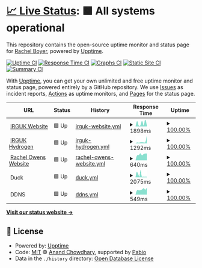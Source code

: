 # [📈 Live Status](https://boyercam.github.io/boyercam-upptime): <!--live status--> **🟩 All systems operational**

This repository contains the open-source uptime monitor and status page for [Rachel Boyer](https://boyercam.github.io/boyercam-upptime), powered by [Upptime](https://github.com/upptime/upptime).

[![Uptime CI](https://github.com/boyercam/boyercam-upptime/workflows/Uptime%20CI/badge.svg)](https://github.com/boyercam/boyercam-upptime/actions?query=workflow%3A%22Uptime+CI%22)
[![Response Time CI](https://github.com/boyercam/boyercam-upptime/workflows/Response%20Time%20CI/badge.svg)](https://github.com/boyercam/boyercam-upptime/actions?query=workflow%3A%22Response+Time+CI%22)
[![Graphs CI](https://github.com/boyercam/boyercam-upptime/workflows/Graphs%20CI/badge.svg)](https://github.com/boyercam/boyercam-upptime/actions?query=workflow%3A%22Graphs+CI%22)
[![Static Site CI](https://github.com/boyercam/boyercam-upptime/workflows/Static%20Site%20CI/badge.svg)](https://github.com/boyercam/boyercam-upptime/actions?query=workflow%3A%22Static+Site+CI%22)
[![Summary CI](https://github.com/boyercam/boyercam-upptime/workflows/Summary%20CI/badge.svg)](https://github.com/boyercam/boyercam-upptime/actions?query=workflow%3A%22Summary+CI%22)

With [Upptime](https://upptime.js.org), you can get your own unlimited and free uptime monitor and status page, powered entirely by a GitHub repository. We use [Issues](https://github.com/boyercam/boyercam-upptime/issues) as incident reports, [Actions](https://github.com/boyercam/boyercam-upptime/actions) as uptime monitors, and [Pages](https://boyercam.github.io/boyercam-upptime) for the status page.

<!--start: status pages-->
<!-- This summary is generated by Upptime (https://github.com/upptime/upptime) -->
<!-- Do not edit this manually, your changes will be overwritten -->
<!-- prettier-ignore -->
| URL | Status | History | Response Time | Uptime |
| --- | ------ | ------- | ------------- | ------ |
| <img alt="" src="https://icons.duckduckgo.com/ip3/www.irguk.co.uk.ico" height="13"> [IRGUK Website](https://www.irguk.co.uk) | 🟩 Up | [irguk-website.yml](https://github.com/boyercam/boyercam-upptime/commits/HEAD/history/irguk-website.yml) | <details><summary><img alt="Response time graph" src="./graphs/irguk-website/response-time-week.png" height="20"> 1898ms</summary><br><a href="https://boyercam.github.io/boyercam-upptime/history/irguk-website"><img alt="Response time 1597" src="https://img.shields.io/endpoint?url=https%3A%2F%2Fraw.githubusercontent.com%2Fboyercam%2Fboyercam-upptime%2FHEAD%2Fapi%2Firguk-website%2Fresponse-time.json"></a><br><a href="https://boyercam.github.io/boyercam-upptime/history/irguk-website"><img alt="24-hour response time 721" src="https://img.shields.io/endpoint?url=https%3A%2F%2Fraw.githubusercontent.com%2Fboyercam%2Fboyercam-upptime%2FHEAD%2Fapi%2Firguk-website%2Fresponse-time-day.json"></a><br><a href="https://boyercam.github.io/boyercam-upptime/history/irguk-website"><img alt="7-day response time 1898" src="https://img.shields.io/endpoint?url=https%3A%2F%2Fraw.githubusercontent.com%2Fboyercam%2Fboyercam-upptime%2FHEAD%2Fapi%2Firguk-website%2Fresponse-time-week.json"></a><br><a href="https://boyercam.github.io/boyercam-upptime/history/irguk-website"><img alt="30-day response time 1619" src="https://img.shields.io/endpoint?url=https%3A%2F%2Fraw.githubusercontent.com%2Fboyercam%2Fboyercam-upptime%2FHEAD%2Fapi%2Firguk-website%2Fresponse-time-month.json"></a><br><a href="https://boyercam.github.io/boyercam-upptime/history/irguk-website"><img alt="1-year response time 1597" src="https://img.shields.io/endpoint?url=https%3A%2F%2Fraw.githubusercontent.com%2Fboyercam%2Fboyercam-upptime%2FHEAD%2Fapi%2Firguk-website%2Fresponse-time-year.json"></a></details> | <details><summary><a href="https://boyercam.github.io/boyercam-upptime/history/irguk-website">100.00%</a></summary><a href="https://boyercam.github.io/boyercam-upptime/history/irguk-website"><img alt="All-time uptime 100.00%" src="https://img.shields.io/endpoint?url=https%3A%2F%2Fraw.githubusercontent.com%2Fboyercam%2Fboyercam-upptime%2FHEAD%2Fapi%2Firguk-website%2Fuptime.json"></a><br><a href="https://boyercam.github.io/boyercam-upptime/history/irguk-website"><img alt="24-hour uptime 100.00%" src="https://img.shields.io/endpoint?url=https%3A%2F%2Fraw.githubusercontent.com%2Fboyercam%2Fboyercam-upptime%2FHEAD%2Fapi%2Firguk-website%2Fuptime-day.json"></a><br><a href="https://boyercam.github.io/boyercam-upptime/history/irguk-website"><img alt="7-day uptime 100.00%" src="https://img.shields.io/endpoint?url=https%3A%2F%2Fraw.githubusercontent.com%2Fboyercam%2Fboyercam-upptime%2FHEAD%2Fapi%2Firguk-website%2Fuptime-week.json"></a><br><a href="https://boyercam.github.io/boyercam-upptime/history/irguk-website"><img alt="30-day uptime 100.00%" src="https://img.shields.io/endpoint?url=https%3A%2F%2Fraw.githubusercontent.com%2Fboyercam%2Fboyercam-upptime%2FHEAD%2Fapi%2Firguk-website%2Fuptime-month.json"></a><br><a href="https://boyercam.github.io/boyercam-upptime/history/irguk-website"><img alt="1-year uptime 100.00%" src="https://img.shields.io/endpoint?url=https%3A%2F%2Fraw.githubusercontent.com%2Fboyercam%2Fboyercam-upptime%2FHEAD%2Fapi%2Firguk-website%2Fuptime-year.json"></a></details>
| <img alt="" src="https://icons.duckduckgo.com/ip3/hydrogen.irguk.co.uk.ico" height="13"> [IRGUK Hydrogen](https://hydrogen.irguk.co.uk) | 🟩 Up | [irguk-hydrogen.yml](https://github.com/boyercam/boyercam-upptime/commits/HEAD/history/irguk-hydrogen.yml) | <details><summary><img alt="Response time graph" src="./graphs/irguk-hydrogen/response-time-week.png" height="20"> 1292ms</summary><br><a href="https://boyercam.github.io/boyercam-upptime/history/irguk-hydrogen"><img alt="Response time 1032" src="https://img.shields.io/endpoint?url=https%3A%2F%2Fraw.githubusercontent.com%2Fboyercam%2Fboyercam-upptime%2FHEAD%2Fapi%2Firguk-hydrogen%2Fresponse-time.json"></a><br><a href="https://boyercam.github.io/boyercam-upptime/history/irguk-hydrogen"><img alt="24-hour response time 947" src="https://img.shields.io/endpoint?url=https%3A%2F%2Fraw.githubusercontent.com%2Fboyercam%2Fboyercam-upptime%2FHEAD%2Fapi%2Firguk-hydrogen%2Fresponse-time-day.json"></a><br><a href="https://boyercam.github.io/boyercam-upptime/history/irguk-hydrogen"><img alt="7-day response time 1292" src="https://img.shields.io/endpoint?url=https%3A%2F%2Fraw.githubusercontent.com%2Fboyercam%2Fboyercam-upptime%2FHEAD%2Fapi%2Firguk-hydrogen%2Fresponse-time-week.json"></a><br><a href="https://boyercam.github.io/boyercam-upptime/history/irguk-hydrogen"><img alt="30-day response time 1009" src="https://img.shields.io/endpoint?url=https%3A%2F%2Fraw.githubusercontent.com%2Fboyercam%2Fboyercam-upptime%2FHEAD%2Fapi%2Firguk-hydrogen%2Fresponse-time-month.json"></a><br><a href="https://boyercam.github.io/boyercam-upptime/history/irguk-hydrogen"><img alt="1-year response time 1032" src="https://img.shields.io/endpoint?url=https%3A%2F%2Fraw.githubusercontent.com%2Fboyercam%2Fboyercam-upptime%2FHEAD%2Fapi%2Firguk-hydrogen%2Fresponse-time-year.json"></a></details> | <details><summary><a href="https://boyercam.github.io/boyercam-upptime/history/irguk-hydrogen">100.00%</a></summary><a href="https://boyercam.github.io/boyercam-upptime/history/irguk-hydrogen"><img alt="All-time uptime 100.00%" src="https://img.shields.io/endpoint?url=https%3A%2F%2Fraw.githubusercontent.com%2Fboyercam%2Fboyercam-upptime%2FHEAD%2Fapi%2Firguk-hydrogen%2Fuptime.json"></a><br><a href="https://boyercam.github.io/boyercam-upptime/history/irguk-hydrogen"><img alt="24-hour uptime 100.00%" src="https://img.shields.io/endpoint?url=https%3A%2F%2Fraw.githubusercontent.com%2Fboyercam%2Fboyercam-upptime%2FHEAD%2Fapi%2Firguk-hydrogen%2Fuptime-day.json"></a><br><a href="https://boyercam.github.io/boyercam-upptime/history/irguk-hydrogen"><img alt="7-day uptime 100.00%" src="https://img.shields.io/endpoint?url=https%3A%2F%2Fraw.githubusercontent.com%2Fboyercam%2Fboyercam-upptime%2FHEAD%2Fapi%2Firguk-hydrogen%2Fuptime-week.json"></a><br><a href="https://boyercam.github.io/boyercam-upptime/history/irguk-hydrogen"><img alt="30-day uptime 100.00%" src="https://img.shields.io/endpoint?url=https%3A%2F%2Fraw.githubusercontent.com%2Fboyercam%2Fboyercam-upptime%2FHEAD%2Fapi%2Firguk-hydrogen%2Fuptime-month.json"></a><br><a href="https://boyercam.github.io/boyercam-upptime/history/irguk-hydrogen"><img alt="1-year uptime 100.00%" src="https://img.shields.io/endpoint?url=https%3A%2F%2Fraw.githubusercontent.com%2Fboyercam%2Fboyercam-upptime%2FHEAD%2Fapi%2Firguk-hydrogen%2Fuptime-year.json"></a></details>
| <img alt="" src="https://icons.duckduckgo.com/ip3/www.rachelowens.co.uk.ico" height="13"> [Rachel Owens Website](https://www.rachelowens.co.uk) | 🟩 Up | [rachel-owens-website.yml](https://github.com/boyercam/boyercam-upptime/commits/HEAD/history/rachel-owens-website.yml) | <details><summary><img alt="Response time graph" src="./graphs/rachel-owens-website/response-time-week.png" height="20"> 640ms</summary><br><a href="https://boyercam.github.io/boyercam-upptime/history/rachel-owens-website"><img alt="Response time 566" src="https://img.shields.io/endpoint?url=https%3A%2F%2Fraw.githubusercontent.com%2Fboyercam%2Fboyercam-upptime%2FHEAD%2Fapi%2Frachel-owens-website%2Fresponse-time.json"></a><br><a href="https://boyercam.github.io/boyercam-upptime/history/rachel-owens-website"><img alt="24-hour response time 594" src="https://img.shields.io/endpoint?url=https%3A%2F%2Fraw.githubusercontent.com%2Fboyercam%2Fboyercam-upptime%2FHEAD%2Fapi%2Frachel-owens-website%2Fresponse-time-day.json"></a><br><a href="https://boyercam.github.io/boyercam-upptime/history/rachel-owens-website"><img alt="7-day response time 640" src="https://img.shields.io/endpoint?url=https%3A%2F%2Fraw.githubusercontent.com%2Fboyercam%2Fboyercam-upptime%2FHEAD%2Fapi%2Frachel-owens-website%2Fresponse-time-week.json"></a><br><a href="https://boyercam.github.io/boyercam-upptime/history/rachel-owens-website"><img alt="30-day response time 582" src="https://img.shields.io/endpoint?url=https%3A%2F%2Fraw.githubusercontent.com%2Fboyercam%2Fboyercam-upptime%2FHEAD%2Fapi%2Frachel-owens-website%2Fresponse-time-month.json"></a><br><a href="https://boyercam.github.io/boyercam-upptime/history/rachel-owens-website"><img alt="1-year response time 566" src="https://img.shields.io/endpoint?url=https%3A%2F%2Fraw.githubusercontent.com%2Fboyercam%2Fboyercam-upptime%2FHEAD%2Fapi%2Frachel-owens-website%2Fresponse-time-year.json"></a></details> | <details><summary><a href="https://boyercam.github.io/boyercam-upptime/history/rachel-owens-website">100.00%</a></summary><a href="https://boyercam.github.io/boyercam-upptime/history/rachel-owens-website"><img alt="All-time uptime 100.00%" src="https://img.shields.io/endpoint?url=https%3A%2F%2Fraw.githubusercontent.com%2Fboyercam%2Fboyercam-upptime%2FHEAD%2Fapi%2Frachel-owens-website%2Fuptime.json"></a><br><a href="https://boyercam.github.io/boyercam-upptime/history/rachel-owens-website"><img alt="24-hour uptime 100.00%" src="https://img.shields.io/endpoint?url=https%3A%2F%2Fraw.githubusercontent.com%2Fboyercam%2Fboyercam-upptime%2FHEAD%2Fapi%2Frachel-owens-website%2Fuptime-day.json"></a><br><a href="https://boyercam.github.io/boyercam-upptime/history/rachel-owens-website"><img alt="7-day uptime 100.00%" src="https://img.shields.io/endpoint?url=https%3A%2F%2Fraw.githubusercontent.com%2Fboyercam%2Fboyercam-upptime%2FHEAD%2Fapi%2Frachel-owens-website%2Fuptime-week.json"></a><br><a href="https://boyercam.github.io/boyercam-upptime/history/rachel-owens-website"><img alt="30-day uptime 100.00%" src="https://img.shields.io/endpoint?url=https%3A%2F%2Fraw.githubusercontent.com%2Fboyercam%2Fboyercam-upptime%2FHEAD%2Fapi%2Frachel-owens-website%2Fuptime-month.json"></a><br><a href="https://boyercam.github.io/boyercam-upptime/history/rachel-owens-website"><img alt="1-year uptime 100.00%" src="https://img.shields.io/endpoint?url=https%3A%2F%2Fraw.githubusercontent.com%2Fboyercam%2Fboyercam-upptime%2FHEAD%2Fapi%2Frachel-owens-website%2Fuptime-year.json"></a></details>
| <img alt="" src="https://icons.duckduckgo.com/ip3/null.ico" height="13"> Duck | 🟩 Up | [duck.yml](https://github.com/boyercam/boyercam-upptime/commits/HEAD/history/duck.yml) | <details><summary><img alt="Response time graph" src="./graphs/duck/response-time-week.png" height="20"> 2075ms</summary><br><a href="https://boyercam.github.io/boyercam-upptime/history/duck"><img alt="Response time 3678" src="https://img.shields.io/endpoint?url=https%3A%2F%2Fraw.githubusercontent.com%2Fboyercam%2Fboyercam-upptime%2FHEAD%2Fapi%2Fduck%2Fresponse-time.json"></a><br><a href="https://boyercam.github.io/boyercam-upptime/history/duck"><img alt="24-hour response time 4017" src="https://img.shields.io/endpoint?url=https%3A%2F%2Fraw.githubusercontent.com%2Fboyercam%2Fboyercam-upptime%2FHEAD%2Fapi%2Fduck%2Fresponse-time-day.json"></a><br><a href="https://boyercam.github.io/boyercam-upptime/history/duck"><img alt="7-day response time 2075" src="https://img.shields.io/endpoint?url=https%3A%2F%2Fraw.githubusercontent.com%2Fboyercam%2Fboyercam-upptime%2FHEAD%2Fapi%2Fduck%2Fresponse-time-week.json"></a><br><a href="https://boyercam.github.io/boyercam-upptime/history/duck"><img alt="30-day response time 3512" src="https://img.shields.io/endpoint?url=https%3A%2F%2Fraw.githubusercontent.com%2Fboyercam%2Fboyercam-upptime%2FHEAD%2Fapi%2Fduck%2Fresponse-time-month.json"></a><br><a href="https://boyercam.github.io/boyercam-upptime/history/duck"><img alt="1-year response time 3678" src="https://img.shields.io/endpoint?url=https%3A%2F%2Fraw.githubusercontent.com%2Fboyercam%2Fboyercam-upptime%2FHEAD%2Fapi%2Fduck%2Fresponse-time-year.json"></a></details> | <details><summary><a href="https://boyercam.github.io/boyercam-upptime/history/duck">100.00%</a></summary><a href="https://boyercam.github.io/boyercam-upptime/history/duck"><img alt="All-time uptime 91.20%" src="https://img.shields.io/endpoint?url=https%3A%2F%2Fraw.githubusercontent.com%2Fboyercam%2Fboyercam-upptime%2FHEAD%2Fapi%2Fduck%2Fuptime.json"></a><br><a href="https://boyercam.github.io/boyercam-upptime/history/duck"><img alt="24-hour uptime 100.00%" src="https://img.shields.io/endpoint?url=https%3A%2F%2Fraw.githubusercontent.com%2Fboyercam%2Fboyercam-upptime%2FHEAD%2Fapi%2Fduck%2Fuptime-day.json"></a><br><a href="https://boyercam.github.io/boyercam-upptime/history/duck"><img alt="7-day uptime 100.00%" src="https://img.shields.io/endpoint?url=https%3A%2F%2Fraw.githubusercontent.com%2Fboyercam%2Fboyercam-upptime%2FHEAD%2Fapi%2Fduck%2Fuptime-week.json"></a><br><a href="https://boyercam.github.io/boyercam-upptime/history/duck"><img alt="30-day uptime 97.82%" src="https://img.shields.io/endpoint?url=https%3A%2F%2Fraw.githubusercontent.com%2Fboyercam%2Fboyercam-upptime%2FHEAD%2Fapi%2Fduck%2Fuptime-month.json"></a><br><a href="https://boyercam.github.io/boyercam-upptime/history/duck"><img alt="1-year uptime 91.20%" src="https://img.shields.io/endpoint?url=https%3A%2F%2Fraw.githubusercontent.com%2Fboyercam%2Fboyercam-upptime%2FHEAD%2Fapi%2Fduck%2Fuptime-year.json"></a></details>
| <img alt="" src="https://icons.duckduckgo.com/ip3/null.ico" height="13"> DDNS | 🟩 Up | [ddns.yml](https://github.com/boyercam/boyercam-upptime/commits/HEAD/history/ddns.yml) | <details><summary><img alt="Response time graph" src="./graphs/ddns/response-time-week.png" height="20"> 549ms</summary><br><a href="https://boyercam.github.io/boyercam-upptime/history/ddns"><img alt="Response time 505" src="https://img.shields.io/endpoint?url=https%3A%2F%2Fraw.githubusercontent.com%2Fboyercam%2Fboyercam-upptime%2FHEAD%2Fapi%2Fddns%2Fresponse-time.json"></a><br><a href="https://boyercam.github.io/boyercam-upptime/history/ddns"><img alt="24-hour response time 514" src="https://img.shields.io/endpoint?url=https%3A%2F%2Fraw.githubusercontent.com%2Fboyercam%2Fboyercam-upptime%2FHEAD%2Fapi%2Fddns%2Fresponse-time-day.json"></a><br><a href="https://boyercam.github.io/boyercam-upptime/history/ddns"><img alt="7-day response time 549" src="https://img.shields.io/endpoint?url=https%3A%2F%2Fraw.githubusercontent.com%2Fboyercam%2Fboyercam-upptime%2FHEAD%2Fapi%2Fddns%2Fresponse-time-week.json"></a><br><a href="https://boyercam.github.io/boyercam-upptime/history/ddns"><img alt="30-day response time 505" src="https://img.shields.io/endpoint?url=https%3A%2F%2Fraw.githubusercontent.com%2Fboyercam%2Fboyercam-upptime%2FHEAD%2Fapi%2Fddns%2Fresponse-time-month.json"></a><br><a href="https://boyercam.github.io/boyercam-upptime/history/ddns"><img alt="1-year response time 505" src="https://img.shields.io/endpoint?url=https%3A%2F%2Fraw.githubusercontent.com%2Fboyercam%2Fboyercam-upptime%2FHEAD%2Fapi%2Fddns%2Fresponse-time-year.json"></a></details> | <details><summary><a href="https://boyercam.github.io/boyercam-upptime/history/ddns">100.00%</a></summary><a href="https://boyercam.github.io/boyercam-upptime/history/ddns"><img alt="All-time uptime 99.95%" src="https://img.shields.io/endpoint?url=https%3A%2F%2Fraw.githubusercontent.com%2Fboyercam%2Fboyercam-upptime%2FHEAD%2Fapi%2Fddns%2Fuptime.json"></a><br><a href="https://boyercam.github.io/boyercam-upptime/history/ddns"><img alt="24-hour uptime 100.00%" src="https://img.shields.io/endpoint?url=https%3A%2F%2Fraw.githubusercontent.com%2Fboyercam%2Fboyercam-upptime%2FHEAD%2Fapi%2Fddns%2Fuptime-day.json"></a><br><a href="https://boyercam.github.io/boyercam-upptime/history/ddns"><img alt="7-day uptime 100.00%" src="https://img.shields.io/endpoint?url=https%3A%2F%2Fraw.githubusercontent.com%2Fboyercam%2Fboyercam-upptime%2FHEAD%2Fapi%2Fddns%2Fuptime-week.json"></a><br><a href="https://boyercam.github.io/boyercam-upptime/history/ddns"><img alt="30-day uptime 99.95%" src="https://img.shields.io/endpoint?url=https%3A%2F%2Fraw.githubusercontent.com%2Fboyercam%2Fboyercam-upptime%2FHEAD%2Fapi%2Fddns%2Fuptime-month.json"></a><br><a href="https://boyercam.github.io/boyercam-upptime/history/ddns"><img alt="1-year uptime 99.95%" src="https://img.shields.io/endpoint?url=https%3A%2F%2Fraw.githubusercontent.com%2Fboyercam%2Fboyercam-upptime%2FHEAD%2Fapi%2Fddns%2Fuptime-year.json"></a></details>

<!--end: status pages-->

[**Visit our status website →**](https://boyercam.github.io/boyercam-upptime)

## 📄 License

- Powered by: [Upptime](https://github.com/upptime/upptime)
- Code: [MIT](./LICENSE) © [Anand Chowdhary](https://anandchowdhary.com), supported by [Pabio](https://pabio.com)
- Data in the `./history` directory: [Open Database License](https://opendatacommons.org/licenses/odbl/1-0/)
